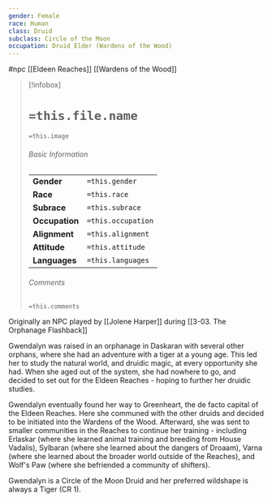 ```yaml
---
gender: Female
race: Human
class: Druid
subclass: Circle of the Moon
occupation: Druid Elder (Wardens of the Wood)
---
```

 #npc [[Eldeen Reaches]] [[Wardens of the Wood]]

> [!infobox]
> # `=this.file.name`
> `=this.image`
> ###### Basic Information
> |  |  |
> | ---- | ---- |
> | **Gender** | `=this.gender` |
> | **Race** | `=this.race` |
> | **Subrace** | `=this.subrace` |
> | **Occupation** | `=this.occupation` |
> | **Alignment** | `=this.alignment` |
> | **Attitude** | `=this.attitude` |
> | **Languages** | `=this.languages` |
> ###### Comments
> `=this.comments`

Originally an NPC played by [[Jolene Harper]] during [[3-03. The Orphanage Flashback]]

Gwendalyn was raised in an orphanage in Daskaran with several other orphans, where she had an adventure with a tiger at a young age. This led her to study the natural world, and druidic magic, at every opportunity she had. When she aged out of the system, she had nowhere to go, and decided to set out for the Eldeen Reaches - hoping to further her druidic studies.

Gwendalyn eventually found her way to Greenheart, the de facto capital of the Eldeen Reaches. Here she communed with the other druids and decided to be initiated into the Wardens of the Wood. Afterward, she was sent to smaller communities in the Reaches to continue her training - including Erlaskar (where she learned animal training and breeding from House Vadalis), Sylbaran (where she learned about the dangers of Droaam), Varna (where she learned about the broader world outside of the Reaches), and Wolf's Paw (where she befriended a community of shifters).

Gwendalyn is a Circle of the Moon Druid and her preferred wildshape is always a Tiger (CR 1).
